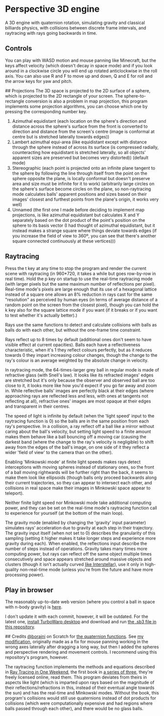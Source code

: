 # Perspective 3D engine
A 3D engine with quaternion rotation, simulating gravity and classical billiards physics, with collisions between discrete frame intervals, and raytracing with rays going backwards in time.

## Controls
You can play with WASD motion and mouse panning like Minecraft, but the keys affect velocity (which doesn't decay in space mode) and if you look around in a clockwise circle you will end up rotated anticlockwise in the roll axis. You can also use R and F to move up and down, Q and E for roll and the arrow keys for yaw and pitch.

## Projections
The 3D space is projected to the 2D surface of a sphere, which is projected to the 2D rectangle of your screen. The sphere-to-rectangle conversion is also a problem in map projection, this program implements some projection algorithms, you can choose which one by pressing the corresponding number key.
1. Azimuthal equidistant (each location on the sphere's direction and distance across the sphere's surface from the front is converted to direction and distance from the screen's centre (image is conformal at centre but is stretched laterally towards edges))
2. Lambert azimuthal equi-area (like equidistant except with distance through the sphere instead of across its surface (is compressed radially, counteracting how equidistant is stretched laterally, so all objects' apparent sizes are preserved but becomes very distorted)) (default mode)
3. Stereographic (each point is projected onto an infinite plane tangent to the sphere by following the line through itself from the point on the sphere opposite the plane, is locally conformal but doesn't preserve area and size must be infinite for it to work) (arbitrarily large circles on the sphere's surface become circles on the plane, so non-raytracing mode calculates balls' apparent positions and sizes based on their images' closest and furthest points from the plane's origin, it works very well)
0. Unnamed (the first one I made before deciding to implement map projections, is like azimuthal equidistant but calculates X and Y separately based on the dot product of the point's position on the sphere to its basis vector (I had thought of azimuthal equidistant, but it instead makes a strange square where things deviate towards edges (if you increase the field of view to 360º, you can see that there's another square connected continuously at these vertices)))

## Raytracing
Press the t key at any time to stop the program and render the current scene with raytracing (in 960\*720, it takes a while but goes row-by-row in real time). Hold the p key on startup to use the real-time raytracing mode (with larger pixels but the same maximum number of reflections per pixel). Real-time mode's pixels are large enough that its use of a hexagonal lattice instead of a square one allows an 8% reduction in rays cast for the same "resolution" as perceived by human eyes (in terms of average distance of a random point on the screen from the closest pixel), though you can hold the k key also for the square lattice mode if you want (if it breaks or if you want to test whether it's actually better).)

Rays use the same functions to detect and calculate collisions with balls as balls do with each other, but without the one-frame time constraint.

Rays reflect up to 8 times by default (additional ones don't seem to have visible effect at current opacities). Balls each have a reflectiveness characteristic, when it's 1 they reflect colours perfectly, but as it reduces towards 0 they impart increasing colour changes, though the change to the ray's colour is an average weighted by the absolute change in velocity.

In raytracing mode, the 64-times-larger grey ball in regular mode is made of refractive glass (with Snell's law). It looks like its refracted images' edges are stretched but it's only because the observer and observed ball are too close to it, it looks more like how you'd expect if you go far away and zoom in. While reflective balls' images are perfectly black at their edges (where approaching rays are reflected less and less, with ones at tangents not reflecting at all), refractive ones' images are most opaque at their edges and transparent in their centres.

The speed of light is infinite by default (when the 'light speed' input to the raytracing function is 0) so the balls are in the same position from each ray's perspective. In a collision, a ray reflect off a ball like a mirror without caring about the ball's velocity, but setting light speed to a finite amount makes them behave like a ball bouncing off a moving car (causing the darkest band (where the change to the ray's velocity is negligible) to shift away from the edges of the ball's image, on one side of it they reflect a wider 'field of view' to the camera than on the other).

Enabling 'Minkowski mode' at finite light speeds makes rays detect interceptions with moving spheres instead of stationary ones, so the front of a ball moving rightwards will be further right than the back, it seems to make them look like ellipsoids (though balls only proceed backwards along their current trajectories, so they can appear to intersect each other, and collisions in real space make their images in Minkowski space appear to teleport).

Neither finite light speed nor Minkowski mode take additional computing power, and they can be set on the real-time mode's raytracing function call to experience for yourself (at the bottom of the main loop).

The gravity mode (enabled by changing the 'gravity' input parameter) simulates rays' acceleration due to gravity at each step in their trajectory. The gravity input itself (when not set to 0) describes the granularity of this sampling (setting it higher makes it take longer steps and experience more gravity during each). When enabled, the reflections input describe the number of steps instead of operations. Gravity takes many times more computing power, but rays can reflect off the same object multiple times consecutively and space appears stretched around massive objects and clusters (though it isn't actually curved [like Interstellar](https://arxiv.org/abs/1502.03809)), use it only in high-quality non-real-time mode (unless you're from the future and have more processing power).

## Play in browser
The reasonably up-to-date web version (where you control a ball in space with n-body gravity) is [here](https://turbowarp.org/575040192/fullscreen).

I don't update it with each commit, however, it will be outdated. For the latest one, [install TurboWarp desktop](https://turbowarp.org/desktop) and download and run [the .sb3 file in this repository](https://github.com/DroneBetter/Perspective3Dengine/blob/main/Perspective%203D%20engine.sb3).

## Credits
[@boraini](https://scratch.mit.edu/users/boraini) on Scratch for [the quaternion functions](https://turbowarp.org/454897467). See [my modification](https://turbowarp.org/574159176/fullscreen), originally made as a fix for mouse panning working in the wrong axes laterally after dragging a long way, but then I added the spheres and perspective rendering and movement controls. I recommend using this repository's program, however. 

The raytracing function implements the methods and equations described in [Ray Tracing in One Weekend](https://raytracing.github.io/books/RayTracingInOneWeekend.html), the first book in [a series of three](https://raytracing.github.io/), they're freely licensed online, read them. This program deviates from theirs in aspects like light (which is imparted upon rays based on the magnitude of their reflections/refractions in this, instead of their eventual angle towards the sun) and has the real-time and Minkowski modes. Without the book, this program's collisions would still use quaternions instead of dot products for collisions (which were computationally expensive and had regions where balls passed through each other), and there would be no glass balls.
